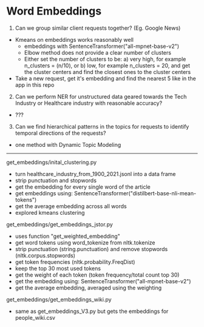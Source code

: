 # Word Embeddings

1. Can we group similar client requests together? (Eg. Google News)
- Kmeans on embeddings works reasonably well
    - embeddings with SentenceTransformer("all-mpnet-base-v2")
    - Elbow method does not provide a clear number of clusters
    - Either set the number of clusters to be:
        a) very high, for example n_clusters = (n/10), or
        b) low, for example n_clusters = 20, and get the cluster centers and find the closest ones to the cluster centers
- Take a new request, get it's embedding and find the nearest 5 like in the app in this repo

2. Can we perform NER for unstructured data geared towards the Tech Industry or Healthcare industry with reasonable accuracy?
- ???

3. Can we find hierarchical patterns in the topics for requests to identify temporal directions of the requests?
- one method with Dynamic Topic Modeling


--------------------------------------------------------------------------------
get_embeddings/inital_clustering.py
- turn healthcare_industry_from_1900_2021.jsonl into a data frame
- strip punctuation and stopwords
- get the embedding for every single word of the article
- get embeddings using: SentenceTransformer("distilbert-base-nli-mean-tokens")
- get the average embedding across all words
- explored kmeans clustering

get_embeddings/get_embeddings_jstor.py
- uses function "get_weighted_embedding"
- get word tokens using word_tokenize from nltk.tokenize
- strip punctuation (string.punctuation) and remove stopwords (nltk.corpus.stopwords)
- get token frequencies (nltk.probability.FreqDist)
- keep the top 30 most used tokens
- get the weight of each token (token frequency/total count top 30)
- get the embedding using: SentenceTransformer("all-mpnet-base-v2")
- get the average embedding, averaged using the weighting


get_embeddings/get_embeddings_wiki.py
- same as get_embeddings_V3.py but gets the embeddings for people_wiki.csv
